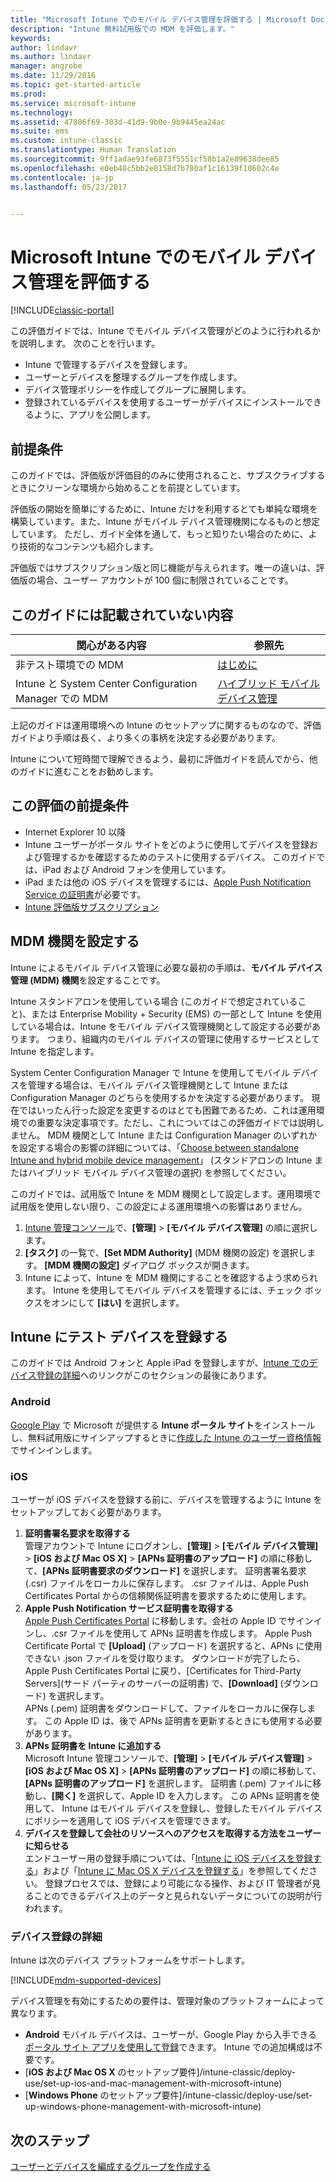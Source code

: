 ```yaml
---
title: "Microsoft Intune でのモバイル デバイス管理を評価する | Microsoft Docs"
description: "Intune 無料試用版での MDM を評価します。"
keywords: 
author: lindavr
ms.author: lindavr
manager: angrobe
ms.date: 11/29/2016
ms.topic: get-started-article
ms.prod: 
ms.service: microsoft-intune
ms.technology: 
ms.assetid: 47806f69-303d-41d9-9b0e-9b9445ea24ac
ms.suite: ems
ms.custom: intune-classic
ms.translationtype: Human Translation
ms.sourcegitcommit: 9ff1adae93fe6873f5551cf58b1a2e89638dee85
ms.openlocfilehash: e0eb48c5bb2e0158d7b780af1c16139f10602c4e
ms.contentlocale: ja-jp
ms.lasthandoff: 05/23/2017


---
```


# <a name="evaluate-mobile-device-management-in-microsoft-intune"></a>Microsoft Intune でのモバイル デバイス管理を評価する

[!INCLUDE[classic-portal](../includes/classic-portal.md)]

この評価ガイドでは、Intune でモバイル デバイス管理がどのように行われるかを説明します。 次のことを行います。
- Intune で管理するデバイスを登録します。
- ユーザーとデバイスを整理するグループを作成します。
- デバイス管理ポリシーを作成してグループに展開します。
- 登録されているデバイスを使用するユーザーがデバイスにインストールできるように、アプリを公開します。
<!--- - Monitor the device? View a report of compliant devices?--->
<!--- - Remove the device from management--->

## <a name="assumptions"></a>前提条件
このガイドでは、評価版が評価目的のみに使用されること、サブスクライブするときにクリーンな環境から始めることを前提としています。

評価版の開始を簡単にするために、Intune だけを利用するとても単純な環境を構築しています。また、Intune がモバイル デバイス管理機関になるものと想定しています。 ただし、ガイド全体を通して、もっと知りたい場合のために、より技術的なコンテンツも紹介します。

評価版ではサブスクリプション版と同じ機能が与えられます。唯一の違いは、評価版の場合、ユーザー アカウントが 100 個に制限されていることです。

## <a name="whats-not-covered"></a>このガイドには記載されていない内容
|関心がある内容 |参照先 |
|------------------------|----------|
|非テスト環境での MDM | [はじめに](/intune-classic/get-started/start-with-a-paid-subscription-to-microsoft-intune) |
|Intune と System Center Configuration Manager での MDM | [ハイブリッド モバイル デバイス管理](https://docs.microsoft.com/sccm/mdm/understand/hybrid-mobile-device-management) |

上記のガイドは運用環境への Intune のセットアップに関するものなので、評価ガイドより手順は長く、より多くの事柄を決定する必要があります。

Intune について短時間で理解できるよう、最初に評価ガイドを読んでから、他のガイドに進むことをお勧めします。

## <a name="prerequisites-for-this-evaluation"></a>この評価の前提条件
- Internet Explorer 10 以降
- Intune ユーザーがポータル サイトをどのように使用してデバイスを登録および管理するかを確認するためのテストに使用するデバイス。 このガイドでは、iPad および Android フォンを使用しています。
- iPad または他の iOS デバイスを管理するには、[Apple Push Notification Service の証明書](/intune-classic/deploy-use/set-up-ios-and-mac-management-with-microsoft-intune)が必要です。
- [Intune 評価版サブスクリプション](sign-up-for-30-day-trial-microsoft-intune.md)

## <a name="set-your-mdm-authority"></a>MDM 機関を設定する
Intune によるモバイル デバイス管理に必要な最初の手順は、**モバイル デバイス管理 (MDM) 機関**を設定することです。

Intune スタンドアロンを使用している場合 (このガイドで想定されていること)、または Enterprise Mobility + Security (EMS) の一部として Intune を使用している場合は、Intune をモバイル デバイス管理機関として設定する必要があります。 つまり、組織内のモバイル デバイスの管理に使用するサービスとして Intune を指定します。

System Center Configuration Manager で Intune を使用してモバイル デバイスを管理する場合は、モバイル デバイス管理機関として Intune または Configuration Manager のどちらを使用するかを決定する必要があります。 現在ではいったん行った設定を変更するのはとても困難であるため、これは運用環境での重要な決定事項です。ただし、これについてはこの評価ガイドでは説明しません。 MDM 機関として Intune または Configuration Manager のいずれかを設定する場合の影響の詳細については、「[Choose between standalone Intune and hybrid mobile device management](https://docs.microsoft.com/sccm/mdm/understand/choose-between-standalone-intune-and-hybrid-mobile-device-management)」 (スタンドアロンの Intune またはハイブリッド モバイル デバイス管理の選択) を参照してください。

このガイドでは、試用版で Intune を MDM 機関として設定します。運用環境で試用版を使用しない限り、この設定による運用環境への影響はありません。

1. [Intune 管理コンソール](https://manage.microsoft.com/)で、**[管理]** &gt; **[モバイル デバイス管理]** の順に選択します。
2. **[タスク]** の一覧で、**[Set MDM Authority]** (MDM 機関の設定) を選択します。 **[MDM 機関の設定]** ダイアログ ボックスが開きます。 <!---screen shot--->
3. Intune によって、Intune を MDM 機関にすることを確認するよう求められます。 Intune を使用してモバイル デバイスを管理するには、チェック ボックスをオンにして **[はい]** を選択します。

## <a name="enroll-your-test-devices-into-intune"></a>Intune にテスト デバイスを登録する

このガイドでは Android フォンと Apple iPad を登録しますが、[Intune でのデバイス登録の詳細](#Learn-more-about-device-enrollment)へのリンクがこのセクションの最後にあります。
### <a name="android"></a>Android
[Google Play](http://go.microsoft.com/fwlink/p/?LinkId=386612) で Microsoft が提供する **Intune ポータル サイト**をインストールし、無料試用版にサインアップするときに[作成した Intune のユーザー資格情報](sign-up-for-30-day-trial-microsoft-intune.md#add-users)でサインインします。

### <a name="ios"></a>iOS
ユーザーが iOS デバイスを登録する前に、デバイスを管理するように Intune をセットアップしておく必要があります。

1. **証明書署名要求を取得する**<br/>
管理アカウントで Intune にログオンし、**[管理]** > **[モバイル デバイス管理]** > **[iOS および Mac OS X]** > **[APNs 証明書のアップロード]** の順に移動して、**[APNs 証明書要求のダウンロード]** を選択します。 証明書署名要求 (.csr) ファイルをローカルに保存します。 .csr ファイルは、Apple Push Certificates Portal からの信頼関係証明書を要求するために使用します。 <!--- screen shot--->
2.    **Apple Push Notification サービス証明書を取得する**<BR/>
[Apple Push Certificates Portal](https://idmsa.apple.com/IDMSWebAuth/login?appIdKey=3fbfc9ad8dfedeb78be1d37f6458e72adc3160d1ad5b323a9e5c5eb2f8e7e3e2&rv=2) に移動します。会社の Apple ID でサインインし、.csr ファイルを使用して APNs 証明書を作成します。 Apple Push Certificate Portal で **[Upload]** (アップロード) を選択すると、APNs に使用できない .json ファイルを受け取ります。 ダウンロードが完了したら、Apple Push Certificates Portal に戻り、[Certificates for Third-Party Servers]\(サード パーティのサーバーの証明書) で、**[Download]** (ダウンロード) を選択します。<br/>
APNs (.pem) 証明書をダウンロードして、ファイルをローカルに保存します。 この Apple ID は、後で APNs 証明書を更新するときにも使用する必要があります。
3.    **APNs 証明書を Intune に追加する**<BR/>
Microsoft Intune 管理コンソールで、**[管理]** > **[モバイル デバイス管理]** > **[iOS および Mac OS X]** > **[APNs 証明書のアップロード]** の順に移動して、**[APNs 証明書のアップロード]** を選択します。 証明書 (.pem) ファイルに移動し、**[開く]** を選択して、Apple ID を入力します。 この APNs 証明書を使用して、 Intune はモバイル デバイスを登録し、登録したモバイル デバイスにポリシーを適用して iOS デバイスを管理できます。
4.    **デバイスを登録して会社のリソースへのアクセスを取得する方法をユーザーに知らせる**<br/>
エンドユーザー用の登録手順については、「[Intune に iOS デバイスを登録する](https://docs.microsoft.com/intune-user-help/enroll-your-device-in-intune-ios)」および「[Intune に Mac OS X デバイスを登録する](https://docs.microsoft.com/intune-user-help/enroll-your-device-in-intune-mac-os-x)」を参照してください。 登録プロセスでは、登録により可能になる操作、および IT 管理者が見ることのできるデバイス上のデータと見られないデータについての説明が行われます。


### <a name="learn-more-about-device-enrollment"></a>デバイス登録の詳細

Intune は次のデバイス プラットフォームをサポートします。

[!INCLUDE[mdm-supported-devices](../includes/mdm-supported-devices.md)]

デバイス管理を有効にするための要件は、管理対象のプラットフォームによって異なります。
- **Android** モバイル デバイスは、ユーザーが、Google Play から入手できる[ポータル サイト アプリを使用して登録](/intune-classic/deploy-use/set-up-android-management-with-microsoft-intune)できます。 Intune での追加構成は不要です。
- [**iOS および Mac OS X** のセットアップ要件]/intune-classic/deploy-use/set-up-ios-and-mac-management-with-microsoft-intune)
- [**Windows Phone** のセットアップ要件]/intune-classic/deploy-use/set-up-windows-phone-management-with-microsoft-intune)

<!--- ## Verify enrollment--->
<!--- START HERE

### iOS and Mac OS X
Install the **Microsoft Intune Company Portal** app from Microsoft Corporation available in the App Store and sign in with Intune user credentials added above. View **Enrolled devices** to add your device.



### Windows Phone 8.1
Users install the **Company Portal** app from Microsoft Corporation, available in the Windows Phone store, and sign in with the Intune user credentials added above.  View **Enrolled devices** to add your device.

## Install the previously deployed app
Open the Company Portal on the mobile device, choose **Apps**, and then install **Microsoft Skype**.--->



## <a name="next-steps"></a>次のステップ
[ユーザーとデバイスを編成するグループを作成する](get-started-with-a-30-day-trial-of-microsoft-intune-step-3.md)

